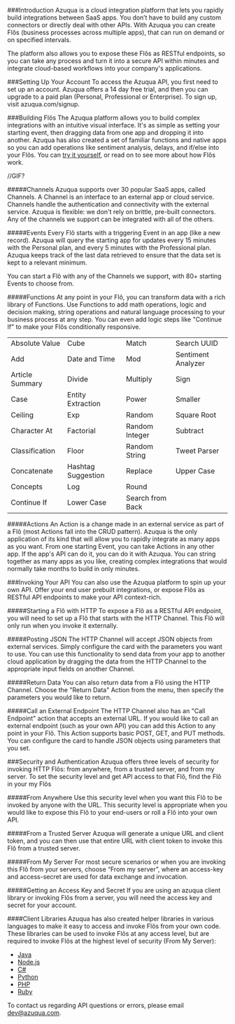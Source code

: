 <!--
How to invoke your API
How to measure/track
How to monitor (flogger)

/invoke
/describe (returns parameters & )
/stats
/activate
/deactivate

Recasting APIs in the language of FLõs

Each Flo is an API endpoint
-->
###Introduction
Azuqua is a cloud integration platform that lets you rapidly build integrations between SaaS apps. You don’t have to build any custom connectors or directly deal with other APIs. With Azuqua you can create Flõs (business processes across multiple apps), that can run on demand or on specified intervals. 

The platform also allows you to expose these Flõs as RESTful endpoints, so you can take any process and turn it into a secure API within minutes and integrate cloud-based workflows into your company's applications. 

###Setting Up Your Account
To access the Azuqua API, you first need to set up an account. Azuqua offers a 14 day free trial, and then you can upgrade to a paid plan (Personal, Professional or Enterprise). To sign up, visit azuqua.com/signup.

###Building Flõs
The Azuqua platform allows you to build complex integrations with an intuitive visual interface. It's as simple as setting your starting event, then dragging data from one app and dropping it into another. Azuqua has also created a set of familiar functions and native apps so you can add operations like sentiment analysis, delays, and if/else into your Flõs. You can [try it yourself](link-to-sandbox), or read on to see more about how Flõs work. 

//GIF?

#####Channels
Azuqua supports over 30 popular SaaS apps, called Channels. A Channel is an interface to an external app or cloud service. Channels handle the authentication and connectivity with the external service. Azuqua is flexible: we don't rely on brittle, pre-built connectors. Any of the channels we support can be integrated with all of the others.

#####Events
Every Flõ starts with a triggering Event in an app (like a new record). Azuqua will query the starting app for updates every 15 minutes with the Personal plan, and every 5 minutes with the Professional plan. Azuqua keeps track of the last data retrieved to ensure that the data set is kept to a relevant minimum.

You can start a Flõ with any of the Channels we support, with 80+ starting Events to choose from.

#####Functions
At any point in your Flõ, you can transform data with a rich library of Functions. Use Functions to add math operations, logic and decision making, string operations and natural language processing to your business process at any step. You can even add logic steps like "Continue If" to make your Flõs conditionally responsive.

<table>
 <tr>
  <td>Absolute Value</td>
  <td>Cube</td>
  <td>Match</td>
  <td>Search UUID</td>
 </tr>
 <tr>
  <td>Add</td>
  <td>Date and Time</td>
  <td>Mod</td>
  <td>Sentiment Analyzer</td>
 </tr>
 <tr>
  <td>Article Summary</td>
  <td>Divide</td>
  <td>Multiply</td>
  <td>Sign</td>
 </tr>
 <tr>
  <td>Case</td>
  <td>Entity Extraction</td>
  <td>Power</td>
  <td>Smaller</td>
 </tr>
 <tr>
  <td>Ceiling</td>
  <td>Exp</td>
  <td>Random</td>
  <td>Square Root</td>
 </tr>
 <tr>
  <td>Character At</td>
  <td>Factorial</td>
  <td>Random Integer</td>
  <td>Subtract</td>
 </tr>
 <tr>
  <td>Classification</td>
  <td>Floor</td>
  <td>Random String</td>
  <td>Tweet Parser</td>
 </tr>
 <tr>
  <td>Concatenate</td>
  <td>Hashtag Suggestion</td>
  <td>Replace</td>
  <td >Upper Case</td>
 </tr>
 <tr>
  <td>Concepts</td>
  <td>Log</td>
  <td>Round</td>
  <td></td>
 </tr>
 <tr>
  <td>Continue If</td>
  <td>Lower Case</td>
  <td>Search from Back</td>
  <td></td>
 </tr>
</table>

#####Actions
An Action is a change made in an external service as part of a Flõ (most Actions fall into the CRUD pattern). Azuqua is the only application of its kind that will allow you to rapidly integrate as many apps as you want. From one starting Event, you can take Actions in any other app. If the app's API can do it, you can do it with Azuqua. You can string together as many apps as you like, creating complex integrations that would normally take months to build in only minutes.

###Invoking Your API
You can also use the Azuqua platform to spin up your own API. Offer your end user prebuilt integrations, or expose Flõs as RESTful API endpoints to make your API context-rich.

#####Starting a Flõ with HTTP
To expose a Flõ as a RESTful API endpoint, you will need to set up a Flõ that starts with the HTTP Channel. This Flõ will only run when you invoke it externally.  

#####Posting JSON
The HTTP Channel will accept JSON objects from external services. Simply configure the card with the parameters you want to use. You can use this functionality to send data from your app to another cloud application by dragging the data from the HTTP Channel to the appropriate input fields on another Channel.

#####Return Data
You can also return data from a Flõ using the HTTP Channel. Choose the "Return Data" Action from the menu, then specify the parameters you would like to return.

#####Call an External Endpoint
The HTTP Channel also has an "Call Endpoint" action that accepts an external URL. If you would like to call an external endpoint (such as your own API) you can add this Action to any point in your Flõ. This Action supports basic POST, GET, and PUT methods. You can configure the card to handle JSON objects using parameters that you set.

###Security and Authentication
Azuqua offers three levels of security for invoking HTTP Flõs: from anywhere, from a trusted server, and from my server. To set the security level and get API access to that Flõ, find the Flõ in your my Flõs 

<!--Gif-->

#####From Anywhere
Use this security level when you want this Flõ to be invoked by anyone with the URL. This security level is appropriate when you would like to expose this Flõ to your end-users or roll a Flõ into your own API. 

#####From a Trusted Server
Azuqua will generate a unique URL and client token, and you can then use that entire URL with client token to invoke this Flõ from a trusted server.

#####From My Server
For most secure scenarios or when you are invoking this Flõ from your servers, choose “From my server”, where an access-key and access-secret are used for data exchange and invocation.

#####Getting an Access Key and Secret
If you are using an azuqua client library or invoking Flõs from a server, you will need the access key and secret for your account.

####Client Libraries
Azuqua has also created helper libraries in various languages to make it easy to access and invoke Flõs from your own code. These libraries can be used to invoke Flõs at any access level, but are required to invoke Flõs at the highest level of security (From My Server):

* [Java](https://github.com/azuqua/azuqua.java)
* [Node.js](https://github.com/azuqua/azuqua.js)
* [C#](https://github.com/azuqua/azuqua.cs)
* [Python](https://github.com/azuqua/azuqua.py)
* [PHP](https://github.com/azuqua/azuqua.php)
* [Ruby](https://github.com/azuqua/azuqua.rb)

To contact us regarding API questions or errors, please email dev@azuqua.com.